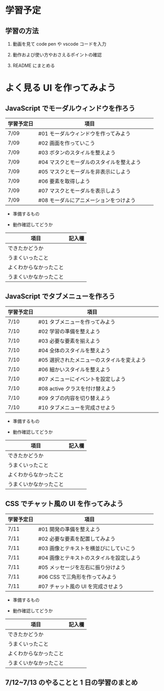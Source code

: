 # 学習予定

## 学習の方法

1. 動画を見て code pen や vscode コードを入力

2. 動作および使い方やおさえるポイントの確認

3. README にまとめる

# よく見る UI を作ってみよう

## JavaScript でモーダルウィンドウを作ろう

| 学習予定日 | 項目                                     |     |     |
| ---------- | ---------------------------------------- | --- | --- |
| 7/09       | #01 モーダルウィンドウを作ってみよう     |     |     |
| 7/09       | #02 画面を作っていこう                   |     |     |
| 7/09       | #03 ボタンのスタイルを整えよう           |     |     |
| 7/09       | #04 マスクとモーダルのスタイルを整えよう |     |     |
| 7/09       | #05 マスクとモーダルを非表示にしよう     |     |     |
| 7/09       | #06 要素を取得しよう                     |     |     |
| 7/09       | #07 マスクとモーダルを表示しよう         |     |     |
| 7/09       | #08 モーダルにアニメーションをつけよう   |     |     |

- 準備するもの

- 動作確認してどうか

| 項目                   | 記入欄 |
| ---------------------- | ------ |
| できたかどうか         |        |
| うまくいったこと       |        |
| よくわからなかったこと |        |
| うまくいかなかったこと |        |

## JavaScript でタブメニューを作ろう

| 学習予定日 | 項目                                       |     |     |
| ---------- | ------------------------------------------ | --- | --- |
| 7/10       | #01 タブメニューを作ってみよう             |     |     |
| 7/10       | #02 学習の準備を整えよう                   |     |     |
| 7/10       | #03 必要な要素を揃えよう                   |     |     |
| 7/10       | #04 全体のスタイルを整えよう               |     |     |
| 7/10       | #05 選択されたメニューのスタイルを変えよう |     |     |
| 7/10       | #06 細かいスタイルを整えよう               |     |     |
| 7/10       | #07 メニューにイベントを設定しよう         |     |     |
| 7/10       | #08 active クラスを付け替えよう            |     |     |
| 7/10       | #09 タブの内容を切り替えよう               |     |     |
| 7/10       | #10 タブメニューを完成させよう             |     |     |

- 準備するもの

- 動作確認してどうか

| 項目                   | 記入欄 |
| ---------------------- | ------ |
| できたかどうか         |        |
| うまくいったこと       |        |
| よくわからなかったこと |        |
| うまくいかなかったこと |        |

## CSS でチャット風の UI を作ってみよう

| 学習予定日 | 項目                                     |     |     |
| ---------- | ---------------------------------------- | --- | --- |
| 7/11       | #01 開発の準備を整えよう                 |     |     |
| 7/11       | #02 必要な要素を配置してみよう           |     |     |
| 7/11       | #03 画像とテキストを横並びにしていこう   |     |     |
| 7/11       | #04 画像とテキストのスタイルを設定しよう |     |     |
| 7/11       | #05 メッセージを左右に振り分けよう       |     |     |
| 7/11       | #06 CSS で三角形を作ってみよう           |     |     |
| 7/11       | #07 チャット風の UI を完成させよう       |     |     |

- 準備するもの

- 動作確認してどうか

| 項目                   | 記入欄 |
| ---------------------- | ------ |
| できたかどうか         |        |
| うまくいったこと       |        |
| よくわからなかったこと |        |
| うまくいかなかったこと |        |

## 7/12~7/13 のやることと 1 日の学習のまとめ
